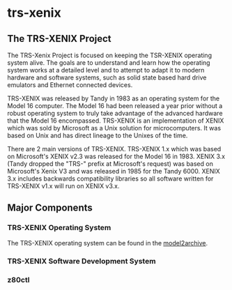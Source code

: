 # trs-xenix
## The TRS-XENIX Project

The TRS-Xenix Project is focused on keeping the TSR-XENIX operating system alive.  The goals are to understand and learn how the operating system works at a detailed level and to attempt to adapt it to modern hardware and software systems, such as solid state based hard drive emulators and Ethernet connected devices.

TRS-XENIX was released by Tandy in 1983 as an operating system for the Model 16 computer.  The Model 16 had been released a year prior without a robust operating system to truly take advantage of the advanced hardware that the Model 16 encompassed.  TRS-XENIX is an implementation of XENIX which was sold by Microsoft as a Unix solution for microcomputers.  It was based on Unix and has direct lineage to the Unixes of the time.

There are 2 main versions of TRS-XENIX.  TRS-XENIX 1.x which was based on Microsoft's XENIX v2.3 was released for the Model 16 in 1983.  XENIX 3.x (Tandy dropped the "TRS-" prefix at Microsoft's request) was based on Microsoft's Xenix V3 and was released in 1985 for the Tandy 6000.  XENIX 3.x includes backwards compatibility libraries so all software written for TRS-XENIX v1.x will run on XENIX v3.x.

## Major Components

### TRS-XENIX Operating System

The TRS-XENIX operating system can be found in the <a href="https://github.com/pski/model2archive/tree/master/Software/Xenix">model2archive</a>.

### TRS-XENIX Software Development System

### z80ctl
